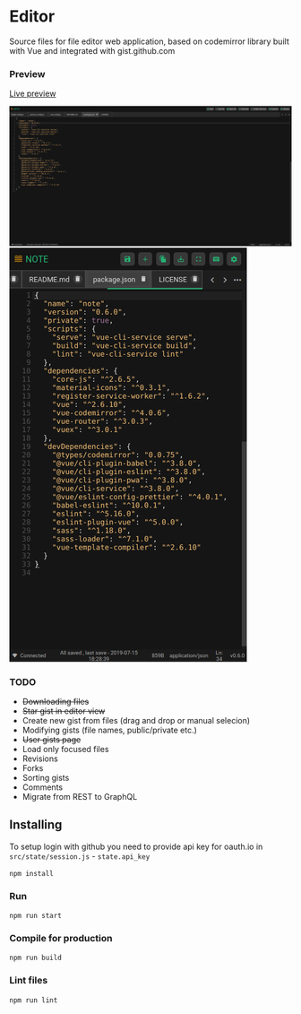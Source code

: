 # Editor
Source files for file editor web application, based on codemirror library built with Vue and integrated with gist.github.com

### Preview
[Live preview](https://editor.eswomp.it)

![Editor preview desktop](https://raw.githubusercontent.com/maeek/editor/master/src/assets/preview.png)
![Editor preview mobile](https://raw.githubusercontent.com/maeek/editor/master/src/assets/preview_m.png)

### TODO
  - ~~Downloading files~~
  - ~~Star gist in editor view~~
  - Create new gist from files (drag and drop or manual selecion)
  - Modifying gists (file names, public/private etc.)
  - ~~User gists page~~
  - Load only focused files
  - Revisions
  - Forks
  - Sorting gists
  - Comments
  - Migrate from REST to GraphQL

## Installing
To setup login with github you need to provide api key for oauth.io in `src/state/session.js` - `state.api_key`
```
npm install
```

### Run
```
npm run start
```

### Compile for production
```
npm run build
```

### Lint files
```
npm run lint
```
